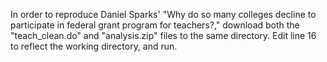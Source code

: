 In order to reproduce Daniel Sparks' "Why do so many colleges decline to participate in federal grant program for teachers?," download both the "teach_clean.do" and "analysis.zip" files to the same directory. Edit line 16 to reflect the working directory, and run.